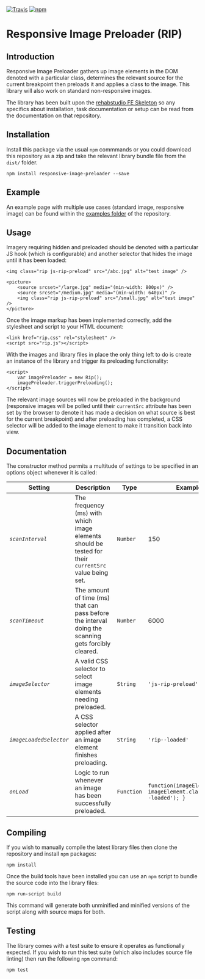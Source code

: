 [![Travis](https://img.shields.io/travis/rehabstudio/responsive-image-preloader.svg?maxAge=3600)](https://travis-ci.org/rehabstudio/responsive-image-preloader)
[![npm](https://img.shields.io/npm/v/responsive-image-preloader.svg?maxAge=3600)](https://www.npmjs.com/package/responsive-image-preloader)

# Responsive Image Preloader (RIP)

## Introduction

Responsive Image Preloader gathers up image elements in the DOM denoted with a
particular class, determines the relevant source for the current breakpoint
then preloads it and applies a class to the image. This library will also work
on standard non-responsive images.

The library has been built upon the [rehabstudio
FE Skeleton](https://github.com/rehabstudio/fe-skeleton) so any specifics
about installation, task documentation or setup can be read from the
documentation on that repository.

## Installation

Install this package via the usual `npm` commmands or you could download this
repository as a zip and take the relevant library bundle file from the `dist/`
folder.

    npm install responsive-image-preloader --save

## Example

An example page with multiple use cases (standard image, responsive image) can
be found within the [examples folder](
https://github.com/rehabstudio/responsive-image-preloader/tree/master/examples)
of the repository.

## Usage

Imagery requiring hidden and preloaded should be denoted with a particular JS
hook (which is configurable) and another selector that hides the image until it
has been loaded:

    <img class="rip js-rip-preload" src="/abc.jpg" alt="test image" />

    <picture>
        <source srcset="/large.jpg" media="(min-width: 800px)" />
        <source srcset="/medium.jpg" media="(min-width: 640px)" />
        <img class="rip js-rip-preload" src="/small.jpg" alt="test image" />
    </picture>

Once the image markup has been implemented correctly, add the stylesheet and
script to your HTML document:

    <link href="rip.css" rel="stylesheet" />
    <script src="rip.js"></script>

With the images and library files in place the only thing left to do is
create an instance of the library and trigger its preloading functionality:

    <script>
        var imagePreloader = new Rip();
        imagePreloader.triggerPreloading();
    </script>

The relevant image sources will now be preloaded in the background (responsive
images will be polled until their `currentSrc` attribute has been set by the
browser to denote it has made a decision on what source is best for the current
breakpoint) and after preloading has completed, a CSS selector will be added
to the image element to make it transition back into view.

## Documentation

The constructor method permits a multitude of settings to be specified in an
options object whenever it is called:

| Setting | Description | Type | Example Value |
|---------|-------------|------|---------------|
| *`scanInterval`* | The frequency (ms) with which image elements should be tested for their `currentSrc` value being set. | `Number` | 150 |
| *`scanTimeout`* | The amount of time (ms) that can pass before the interval doing the scanning gets forcibly cleared. | `Number` | 6000 |
| *`imageSelector`* | A valid CSS selector to select image elements needing preloaded. | `String` | `'js-rip-preload'` |
| *`imageLoadedSelector`* | A CSS selector applied after an image element finishes preloading. | `String` | `'rip--loaded'` |
| *`onLoad`* | Logic to run whenever an image has been successfully preloaded. | `Function` | `function(imageElement) { imageElement.classList.add('rip--loaded'); }` |

## Compiling

If you wish to manually compile the latest library files then clone the
repository and install `npm` packages:

    npm install

Once the build tools have been installed you can use an `npm` script to bundle
the source code into the library files:

    npm run-script build

This command will generate both unminified and minified versions of the script
along with source maps for both.

## Testing

The library comes with a test suite to ensure it operates as functionally
expected. If you wish to run this test suite (which also includes source file
linting) then run the following `npm` command:

    npm test